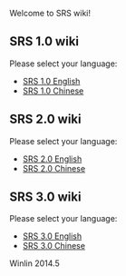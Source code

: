 Welcome to SRS wiki!

## SRS 1.0 wiki

Please select your language:
* [SRS 1.0 English][en1]
* [SRS 1.0 Chinese][cn1]

## SRS 2.0 wiki

Please select your language:
* [SRS 2.0 English][en2]
* [SRS 2.0 Chinese][cn2]

## SRS 3.0 wiki

Please select your language:
* [SRS 3.0 English][en3]
* [SRS 3.0 Chinese][cn3]

Winlin 2014.5

[en1]: https://github.com/winlinvip/simple-rtmp-server/wiki/v1_EN_Home
[cn1]: https://github.com/winlinvip/simple-rtmp-server/wiki/v1_CN_Home
[en2]: https://github.com/winlinvip/simple-rtmp-server/wiki/v2_EN_Home
[cn2]: https://github.com/winlinvip/simple-rtmp-server/wiki/v2_CN_Home
[en3]: https://github.com/winlinvip/simple-rtmp-server/wiki/v3_EN_Home
[cn3]: https://github.com/winlinvip/simple-rtmp-server/wiki/v3_CN_Home
